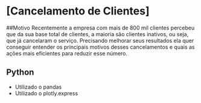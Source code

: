 # [Cancelamento de Clientes]

##Motivo
Recentemente a empresa com mais de 800 mil clientes percebeu que da sua base total de clientes, a maioria são clientes inativos, ou seja, que já cancelaram o serviço.
Precisando melhorar seus resultados ela quer conseguir entender os principais motivos desses cancelamentos e quais as ações mais eficientes para reduzir esse número.


## Python
* Utilizado o pandas
* Utilizado o plotly.express



